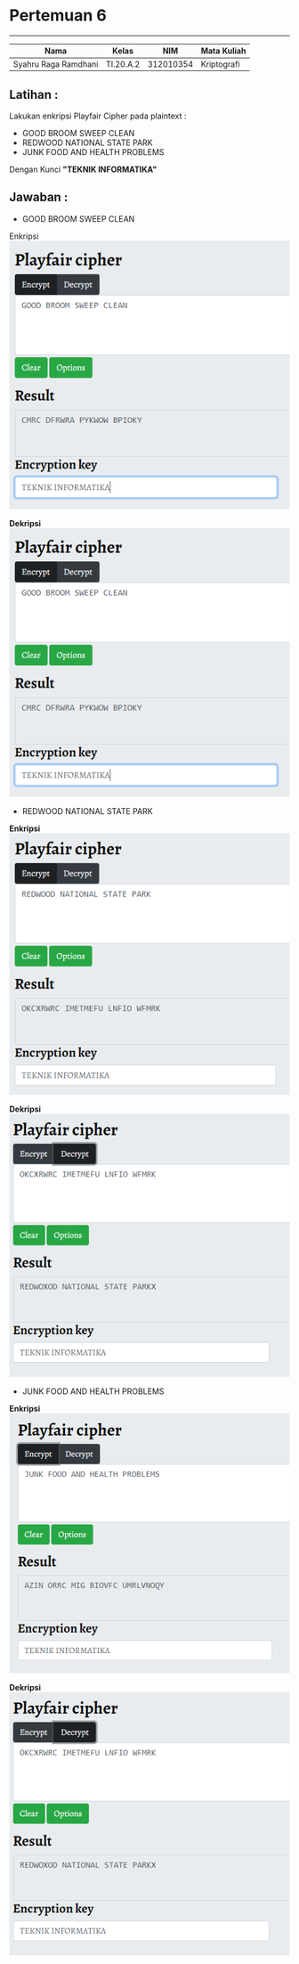 # **Pertemuan 6**
  ---------------
|Nama					|Kelas		|NIM		|Mata Kuliah |
|-----					|-----		|-----		|-----		 |
|Syahru	Raga Ramdhani	|TI.20.A.2	|312010354	|Kriptografi |

## **Latihan :**
Lakukan enkripsi Playfair Cipher pada plaintext : <br>
* GOOD BROOM SWEEP CLEAN
* REDWOOD NATIONAL STATE PARK
* JUNK FOOD AND HEALTH PROBLEMS <br>

Dengan Kunci **"TEKNIK INFORMATIKA"** <br>

## **Jawaban :**
* GOOD BROOM SWEEP CLEAN <br>

Enkripsi <br>
![Gambar](./gambar/Capture1.PNG) 

**Dekripsi** <br>
![Gambar](./gambar/Capture1.PNG) 

* REDWOOD NATIONAL STATE PARK <br>

**Enkripsi** <br>
![Gambar](./gambar/Capture3.PNG)

**Dekripsi** <br>
![Gambar](./gambar/Capture4.PNG)

* JUNK FOOD AND HEALTH PROBLEMS <br>

**Enkripsi** <br>
![Gambar](./gambar/Capture5.PNG)

**Dekripsi** <br>
![Gambar](./gambar/Capture4.PNG)

